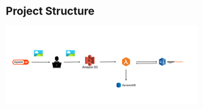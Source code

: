 
# Project Structure

![alt text](<Requirements Management Plan - Lambda Handler For Myauto Pictures (1).jpg>)